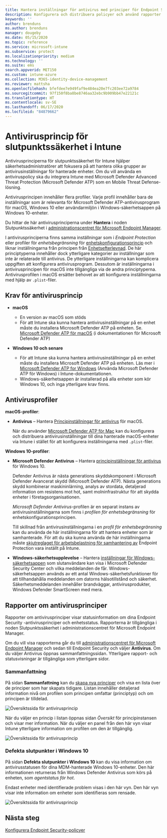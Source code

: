 ```yaml
---
title: Hantera inställningar för antivirus med principer för Endpoint Security i Microsoft Intune | Microsoft Docs
description: Konfigurera och distribuera policyer och använd rapporter för enheter du hanterar med antivirusprinciper för slutpunktssäkerhet i Microsoft Endpoint Manager.
keywords: ''
author: brenduns
ms.author: brenduns
manager: dougeby
ms.date: 05/15/2020
ms.topic: reference
ms.service: microsoft-intune
ms.subservice: protect
ms.localizationpriority: medium
ms.technology: ''
ms.suite: ems
search.appverid: MET150
ms.custom: intune-azure
ms.collection: M365-identity-device-management
ms.reviewer: mattsha
ms.openlocfilehash: bfefdee7e949faf9e484ea20e7fc203ee72a9784
ms.sourcegitcommit: 97f150f8ba8be8746aa32ebc9b909bb47e22121c
ms.translationtype: HT
ms.contentlocale: sv-SE
ms.lasthandoff: 06/17/2020
ms.locfileid: "84879662"
---
```

# <a name="antivirus-policy-for-endpoint-security-in-intune"></a>Antivirusprincip för slutpunktssäkerhet i Intune

Antivirusprinciperna för slutpunktssäkerhet för Intune hjälper säkerhetsadministratörer att fokusera på att hantera olika grupper av antivirusinställningar för hanterade enheter. Om du vill använda en antiviruspolicy ska du integrera Intune med Microsoft Defender Advanced Threat Protection (Microsoft Defender ATP) som en Mobile Threat Defense-lösning.

Antivirusprincipen innehåller flera profiler. Varje profil innehåller bara de inställningar som är relevanta för Microsoft Defender ATP-antivirusprogram för macOS, Windows 10 eller användarmiljön i Windows-säkerhetsappen på Windows 10-enheter.

Du hittar de här antivirusprinciperna under **Hantera** i noden Slutpunktssäkerhet i [administrationscentret för Microsoft Endpoint Manager](https://go.microsoft.com/fwlink/?linkid=2109431).

I antivirusprinciperna finns samma inställningar som i *Endpoint Protection* eller profiler för *enhetsbegränsning* för [enhetskonfigurationsprincip](../configuration/device-profile-create.md) och liknar inställningarna från principen från [Enhetsefterlevnad](../protect/device-compliance-get-started.md). De här principtyperna innehåller dock ytterligare kategorier av inställningar som inte är relaterade till antivirus. De ytterligare inställningarna kan komplicera uppgiften att konfigurera antivirusprogram. Dessutom är inställningarna i antivirusprincipen för macOS inte tillgängliga via de andra principtyperna. Antivirusprofilen i macOS ersätter behovet av att konfigurera inställningarna med hjälp av `.plist`-filer.

## <a name="prerequisites-for-antivirus-policy"></a>Krav för antivirusprincip

- **macOS**
  - En version av macOS som stöds
  - För att Intune ska kunna hantera antivirusinställningar på en enhet måste du installera Microsoft Defender ATP på enheten. Se. [Microsoft Defender ATP för macOS](https://docs.microsoft.com/windows/security/threat-protection/microsoft-defender-atp/microsoft-defender-atp-mac) (i dokumentationen för Microsoft Defender ATP)

- **Windows 10 och senare**
  - För att Intune ska kunna hantera antivirusinställningar på en enhet måste du installera Microsoft Defender ATP på enheten. Läs mer i [Microsoft Defender ATP for Windows](../protect/advanced-threat-protection.md) (Använda Microsoft Defender ATP för Windows) i Intune-dokumentationen.
  - Windows-säkerhetsappen är installerad på alla enheter som kör Windows 10, och inga ytterligare krav finns.

## <a name="antivirus-profiles"></a>Antivirusprofiler

**macOS-profiler**:

- **Antivirus** – Hantera [Principinställningar för antivirus](../protect/antivirus-microsoft-defender-settings-macos.md) för macOS.

  När du använder [Microsoft Defender ATP för Mac](https://docs.microsoft.com/windows/security/threat-protection/microsoft-defender-atp/microsoft-defender-atp-mac) kan du konfigurera och distribuera antivirusinställningar till dina hanterade macOS-enheter via Intune i stället för att konfigurera inställningarna med `.plist`-filer.

**Windows 10-profiler**:

- **Microsoft Defender Antivirus** – Hantera [principinställningar för antivirus](../protect/antivirus-microsoft-defender-settings-windows.md) för Windows 10.

  Defender Antivirus är nästa generations skyddskomponent i Microsoft Defender Avancerat skydd (Microsoft Defender ATP). Nästa generations skydd kombinerar maskininlärning, analys av stordata, detaljerad information om resistens mot hot, samt molninfrastruktur för att skydda enheter i företagsorganisationen.

  *Microsoft Defender Antivirus*-profilen är en separat instans av antivirusinställningarna som finns i *profilen för enhetsbegränsning* för enhetskonfigurationsprincipen.
  
  Till skillnad från antivirusinställningarna i en *profil för enhetsbegränsning* kan du använda de här inställningarna för att hantera enheter som är samhanterade. För att du ska kunna använda de här inställningarna måste [skjutreglaget för arbetsbelastning för samhantering av](https://docs.microsoft.com/configmgr/comanage/how-to-switch-workloads) Endpoint Protection vara inställt på Intune.

- **Windows-säkerhetsupplevelse** – Hantera [inställningar för Windows-säkerhetsappen](../protect/antivirus-security-experience-windows-settings.md) som slutanvändare kan visa i Microsoft Defender Security Center och vilka meddelanden de får. Windows-säkerhetsappen används av ett antal Windows-säkerhetsfunktioner för att tillhandahålla meddelanden om datorns hälsotillstånd och säkerhet. Säkerhetsmeddelanden innehåller brandväggar, antivirusprodukter, Windows Defender SmartScreen med mera.

## <a name="antivirus-policy-reports"></a>Rapporter om antivirusprinciper

Rapporter om antivirusprinciper visar statusinformation om dina Endpoint Security -antivirusprinciper och enhetsstatus. Rapporterna är tillgängliga i noden Slutpunktssäkerhet i administrationscentret för Microsoft Endpoint Manager.

Om du vill visa rapporterna går du till [administrationscentret för Microsoft Endpoint Manager](https://go.microsoft.com/fwlink/?linkid=2109431) och sedan till Endpoint Security och väljer **Antivirus**. Om du väljer Antivirus öppnas sammanfattningssidan. Ytterligare rapport- och statusvisningar är tillgängliga som ytterligare sidor.

### <a name="summary"></a>Sammanfattning

På sidan **Sammanfattning** kan du [skapa nya principer](../protect/endpoint-security-policy.md#create-an-endpoint-security-policy) och visa en lista över de principer som har skapats tidigare. Listan innehåller detaljerad information nivå om profilen som principen omfattar (principtyp) och om principen är tilldelad.

![Översiktssida för antivirusprincip](./media/endpoint-security-antivirus-policy/antivirus-summary.png)

När du väljer en princip i listan öppnas sidan *Översikt* för principinstansen och visar mer information. När du väljer en panel från den här vyn visar Intune ytterligare information om profilen om den är tillgänglig.

![Översiktssida för antivirusprincip](./media/endpoint-security-antivirus-policy/policy-overview.png)

### <a name="windows-10-unhealthy-endpoints"></a>Defekta slutpunkter i Windows 10

På sidan **Defekta slutpunkter i Windows 10** kan du visa information om antivirusstatusen för dina MDM-hanterade Windows 10-enheter. Den här informationen returneras från Windows Defender Antivirus som körs på enheten, som *agentstatus för hot*.

Endast enheter med identifierade problem visas i den här vyn. Den här vyn visar inte information om enheter som identifieras som rensade.

![Översiktssida för antivirusprincip](./media/endpoint-security-antivirus-policy/antivirus-unhealthy-endpoints.png)

## <a name="next-steps"></a>Nästa steg

[Konfigurera Endpoint Security-policyer](../protect/endpoint-security-policy.md#create-an-endpoint-security-policy)
